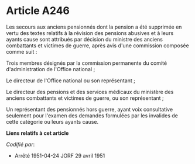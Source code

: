 # Article A246

Les secours aux anciens pensionnés dont la pension a été supprimée en vertu des textes relatifs à la révision des pensions
abusives et à leurs ayants cause sont attribués par décision du ministre des anciens combattants et victimes de guerre, après
avis d'une commission composée comme suit :

Trois membres désignés par la commission permanente du comité d'administration de l'Office national ;

Le directeur de l'Office national ou son représentant ;

Le directeur des pensions et des services médicaux du ministère des anciens combattants et victimes de guerre, ou son
représentant ;

Un représentant des pensionnés hors guerre, ayant voix consultative seulement pour l'examen des demandes formulées par les
invalides de cette catégorie ou leurs ayants cause.

**Liens relatifs à cet article**

_Codifié par_:

  - Arrêté 1951-04-24 JORF 29 avril 1951

